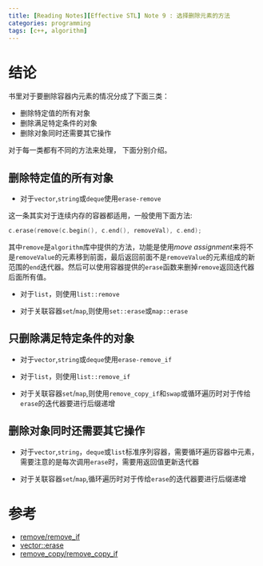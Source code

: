 ```yaml
---
title: [Reading Notes][Effective STL] Note 9 : 选择删除元素的方法
categories: programming
tags: [c++, algorithm]
---
```


# 结论

书里对于要删除容器内元素的情况分成了下面三类：

* 删除特定值的所有对象
* 删除满足特定条件的对象
* 删除对象同时还需要其它操作

对于每一类都有不同的方法来处理， 下面分别介绍。

## 删除特定值的所有对象

* 对于`vector`,`string`或`deque`使用`erase-remove`

这一条其实对于连续内存的容器都适用，一般使用下面方法:

```cpp
c.erase(remove(c.begin(), c.end(), removeVal), c.end);
```

其中`remove`是`algorithm`库中提供的方法，功能是使用*move assignment*来将不是`removeValue`的元素移到前面，最后返回前面不是`removeValue`的元素组成的新范围的`end`迭代器。然后可以使用容器提供的`erase`函数来删掉`remove`返回迭代器后面所有值。


* 对于`list`，则使用`list::remove`

* 对于关联容器`set`/`map`,则使用`set::erase`或`map::erase`

## 只删除满足特定条件的对象

* 对于`vector`,`string`或`deque`使用`erase-remove_if`

* 对于`list`，则使用`list::remove_if`

* 对于关联容器`set`/`map`,则使用`remove_copy_if`和`swap`或循环遍历时对于传给`erase`的迭代器要进行后缀递增


## 删除对象同时还需要其它操作

* 对于`vector`,`string`，`deque`或`list`标准序列容器，需要循环遍历容器中元素，需要注意的是每次调用`erase`时，需要用返回值更新迭代器

* 对于关联容器`set`/`map`,循环遍历时对于传给`erase`的迭代器要进行后缀递增

# 参考

* [remove/remove_if](http://en.cppreference.com/w/cpp/algorithm/remove)  
* [vector::erase](http://en.cppreference.com/w/cpp/container/vector/erase)  
* [remove_copy/remove_copy_if](http://en.cppreference.com/w/cpp/algorithm/remove_copy)  
